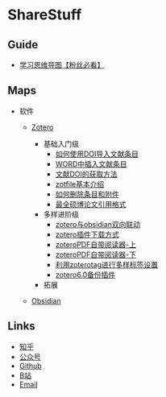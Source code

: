 <!--
 * @Descripttion: your project
 * @version: 1.0
 * @Author: ShareStuff
 * @Date: 2022-04-29 11:44:27
 * @LastEditors: isharestuff
 * @LastEditTime: 2022-04-29 22:27:31
-->

# ShareStuff
## Guide
* [学习思维导图【粉丝必看】](https://isharestuff.github.io/ShareStuff/Maps.html)

## Maps

* 软件
  * [Zotero](https://www.bilibili.com/medialist/play/20435673?from=space&business=space_series&business_id=2163794&desc=1&spm_id_from=333.999.0.0)
    * 基础入门级 
      * [如何使用DOI导入文献条目](https://www.bilibili.com/video/BV1VY4y1H7Ks?spm_id_from=333.999.0.0)
      * [WORD中插入文献条目](https://www.bilibili.com/video/BV1gT4y1Y7Ru?spm_id_from=333.999.0.0)
      * [文献DOI的获取方法](https://www.bilibili.com/video/BV1zq4y1a7gB?spm_id_from=333.999.0.0)
      * [zotfile基本介绍](https://www.bilibili.com/video/BV12F411u72J?spm_id_from=333.999.0.0)
      * [如何删除条目和附件](https://www.bilibili.com/video/BV1mZ4y1y7aT?spm_id_from=333.999.0.0)
      * [最全硕博论文引用格式](https://www.bilibili.com/video/BV1FY411J7PT?spm_id_from=333.999.0.0)
    * 多样进阶级
      * [zotero与obsidian双向联动](https://www.bilibili.com/video/BV1R44y137ci?spm_id_from=333.999.0.0)
      * [zotero插件下载方式](https://www.bilibili.com/video/BV1oB4y1m7nh?spm_id_from=333.999.0.0)
      * [zoteroPDF自带阅读器-上](https://www.bilibili.com/video/BV14q4y1a73F?spm_id_from=333.999.0.0)
      * [zoteroPDF自带阅读器-下](https://www.bilibili.com/video/BV1PS4y1N7hQ?spm_id_from=333.999.0.0)
      * [利用zoterotag进行多样标签设置](https://www.bilibili.com/video/BV1WT4y1Y7zj?spm_id_from=333.999.0.0)
      * [zotero6.0备份插件](https://www.bilibili.com/video/BV1u44y1K7BW?spm_id_from=333.999.0.0)
    *  拓展

  * [Obsidian](https://www.bilibili.com/medialist/play/20435673?from=space&business=space_series&business_id=2221060&desc=1&spm_id_from=333.999.0.0)


## Links
* [知乎](https://www.zhihu.com/people/ShareStuff) 
* [公众号](https://mp.weixin.qq.com/mp/profile_ext?action=home&__biz=MzA3OTQ1NjcxMQ==#wechat_redirect) 
* [Github](https://github.com/iShareStuff) 
* [B站](https://space.bilibili.com/20435673) 
* [Email](mailto:stuffshare@163.com)

